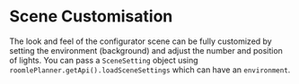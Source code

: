 # Scene Customisation

The look and feel of the configurator scene can be fully customized by setting the environment (background) and adjust the number and position of lights. You can pass a `SceneSetting` object using `roomlePlanner.getApi().loadSceneSettings` which can have an `environment`.
